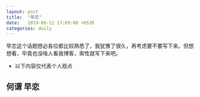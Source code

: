 ```yaml
---
layout: post
title:  "早恋"
date:   2019-09-12 17:09:00 +0530
categories: daily
---
```

早恋这个话题想必各位都比较熟悉了，我犹豫了很久，再考虑要不要写下来。但想想看，毕竟也没啥人看我博客，索性就写下来吧。

* 以下内容仅代表个人观点

## 何谓 早恋
